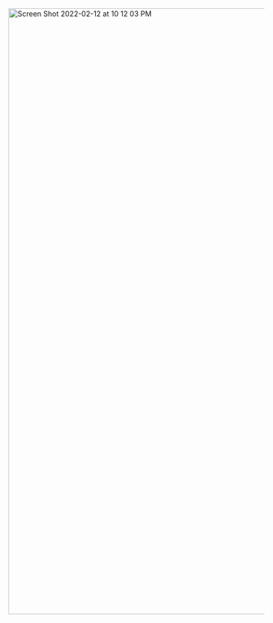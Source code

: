 <img width="1192" alt="Screen Shot 2022-02-12 at 10 12 03 PM" src="https://user-images.githubusercontent.com/65924250/153712857-9386e6b0-4fe4-4427-97ae-91c01c314226.png">

